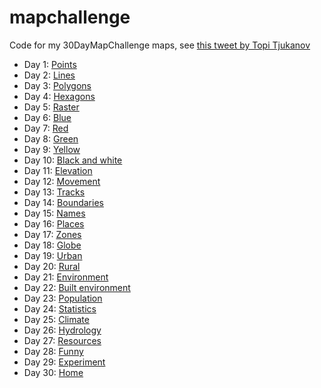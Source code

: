 # mapchallenge

Code for my 30DayMapChallenge maps, see [this tweet by Topi Tjukanov](https://twitter.com/tjukanov/status/1187713840550744066) 

* Day 1: [Points](https://t.co/LYVIH5etTb)
* Day 2: [Lines](https://t.co/fg4zUm1CQJ)
* Day 3: [Polygons](https://t.co/sXYFBQENkS)
* Day 4: [Hexagons](https://t.co/J9dfnVEEYw)
* Day 5: [Raster](https://t.co/hbOjIJ5Fq1)
* Day 6: [Blue](https://t.co/U6CpY6dpl3)
* Day 7: [Red](https://t.co/YG6q6cFNUR)
* Day 8: [Green](https://t.co/WGNXCDNG9p)
* Day 9: [Yellow](https://t.co/lycv5FgdhA)
* Day 10: [Black and white](https://t.co/i4rBDDnjSb)
* Day 11: [Elevation](https://t.co/4HwNBNuU5s)
* Day 12: [Movement](https://t.co/m7una9jUaX)
* Day 13: [Tracks](https://t.co/cEl1euhAAB)
* Day 14: [Boundaries](https://t.co/pPexMD8Dhm)
* Day 15: [Names](https://t.co/gMbumlfaE7)
* Day 16: [Places](https://t.co/7EvRjOEMcW)
* Day 17: [Zones](https://t.co/7iZeOHJEBk)
* Day 18: [Globe](https://t.co/Ld3Jl9QPCI)
* Day 19: [Urban](https://t.co/MNgwwGS0k1)
* Day 20: [Rural](https://t.co/rjCPqunNQ8)
* Day 21: [Environment](https://t.co/81BSe7uPOc)
* Day 22: [Built environment](https://t.co/69VCfVZIju)
* Day 23: [Population](https://t.co/gzu0Dncmk1)
* Day 24: [Statistics](https://t.co/xAEoZYBOSG)
* Day 25: [Climate](https://t.co/k6rkeKbars)
* Day 26: [Hydrology](https://t.co/boVfpTYLUt)
* Day 27: [Resources](https://t.co/etVEr96alA)
* Day 28: [Funny](https://t.co/2CKDhHVu14)
* Day 29: [Experiment](https://t.co/2NUTUvy1Gx)
* Day 30: [Home](https://github.com/tts/mapchallenge/blob/master/home.R)
